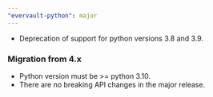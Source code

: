 ```yaml
---
"evervault-python": major
---
```


- Deprecation of support for python versions 3.8 and 3.9.

### Migration from 4.x
- Python version must be >= python 3.10.
- There are no breaking API changes in the major release.

